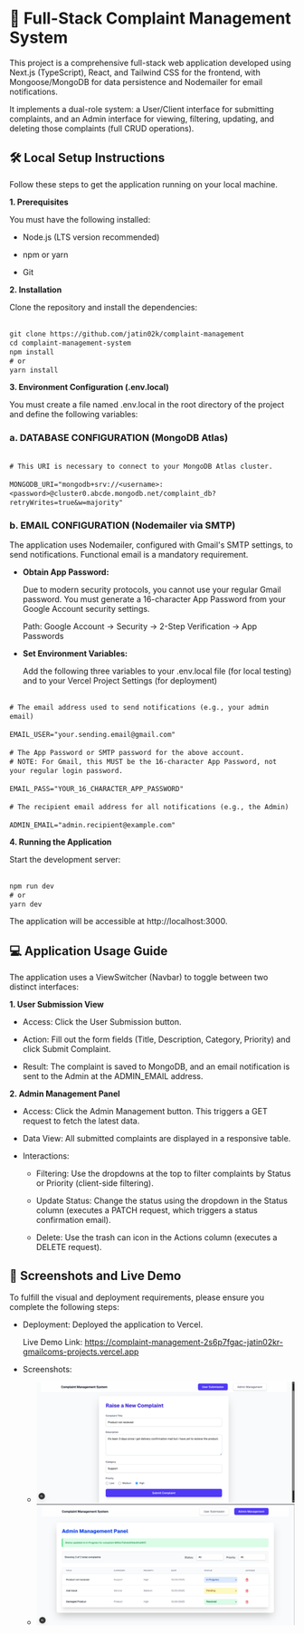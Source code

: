 # 💼 Full-Stack Complaint Management System

This project is a comprehensive full-stack web application developed using Next.js (TypeScript), React, and Tailwind CSS for the frontend, with Mongoose/MongoDB for data persistence and Nodemailer for email notifications.

It implements a dual-role system: a User/Client interface for submitting complaints, and an Admin interface for viewing, filtering, updating, and deleting those complaints (full CRUD operations).

## 🛠️ Local Setup Instructions

Follow these steps to get the application running on your local machine.

**1. Prerequisites**

You must have the following installed:

- Node.js (LTS version recommended)

- npm or yarn

- Git

**2. Installation**

Clone the repository and install the dependencies:

```

git clone https://github.com/jatin02k/complaint-management
cd complaint-management-system
npm install
# or
yarn install

```

**3. Environment Configuration (.env.local)**

You must create a file named .env.local in the root directory of the project and define the following variables:


### a. DATABASE CONFIGURATION (MongoDB Atlas)

```

# This URI is necessary to connect to your MongoDB Atlas cluster.

MONGODB_URI="mongodb+srv://<username>:<password>@cluster0.abcde.mongodb.net/complaint_db?retryWrites=true&w=majority"

```


### b. EMAIL CONFIGURATION (Nodemailer via SMTP)

The application uses Nodemailer, configured with Gmail's SMTP settings, to send notifications. Functional email is a mandatory requirement.

  - **Obtain App Password:**
    
    Due to modern security protocols, you cannot use your regular Gmail password. You must generate a 16-character App Password from your Google Account security settings.
    
    Path: Google Account → Security → 2-Step Verification → App Passwords
    
  - **Set Environment Variables:**
    
    Add the following three variables to your .env.local file (for local testing) and to your Vercel Project Settings (for deployment)

```

# The email address used to send notifications (e.g., your admin email)

EMAIL_USER="your.sending.email@gmail.com" 

# The App Password or SMTP password for the above account. 
# NOTE: For Gmail, this MUST be the 16-character App Password, not your regular login password.

EMAIL_PASS="YOUR_16_CHARACTER_APP_PASSWORD" 

# The recipient email address for all notifications (e.g., the Admin)

ADMIN_EMAIL="admin.recipient@example.com"

```

**4. Running the Application**

Start the development server:

```

npm run dev
# or
yarn dev

```

The application will be accessible at http://localhost:3000.


## 💻 Application Usage Guide

The application uses a ViewSwitcher (Navbar) to toggle between two distinct interfaces:

**1. User Submission View**

- Access: Click the User Submission button.

- Action: Fill out the form fields (Title, Description, Category, Priority) and click Submit Complaint.

- Result: The complaint is saved to MongoDB, and an email notification is sent to the Admin at the ADMIN_EMAIL address.

**2. Admin Management Panel**

- Access: Click the Admin Management button. This triggers a GET request to fetch the latest data.

- Data View: All submitted complaints are displayed in a responsive table.

- Interactions:

  - Filtering: Use the dropdowns at the top to filter complaints by Status or Priority (client-side filtering).

  - Update Status: Change the status using the dropdown in the Status column (executes a PATCH request, which triggers a status confirmation email).

  - Delete: Use the trash can icon in the Actions column (executes a DELETE request).

## 📸 Screenshots and Live Demo

To fulfill the visual and deployment requirements, please ensure you complete the following steps:

- Deployment: Deployed the application to Vercel.

  Live Demo Link: https://complaint-management-2s6p7fgac-jatin02kr-gmailcoms-projects.vercel.app

- Screenshots:
   - ![User Form screenshot](public/user.png)
   - ![Admin Tabel Screenshot](public/admin.png)
  
